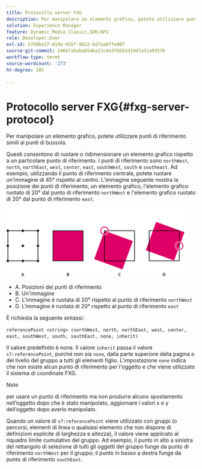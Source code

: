 ```yaml
---
title: Protocollo server FXG
description: Per manipolare un elemento grafico, potete utilizzare punti di riferimento simili ai punti di bussola.
solution: Experience Manager
feature: Dynamic Media Classic,SDK/API
role: Developer,User
exl-id: 57d9ba37-819e-455f-9b22-bd7aabffe007
source-git-commit: 24667a5ebab54ba22c4a3f6b52d19d7a31a93576
workflow-type: tm+mt
source-wordcount: '273'
ht-degree: 18%

---
```


# Protocollo server FXG{#fxg-server-protocol}

Per manipolare un elemento grafico, potete utilizzare punti di riferimento simili ai punti di bussola.

Questi consentono di ruotare o ridimensionare un elemento grafico rispetto a un particolare punto di riferimento. I punti di riferimento sono `northWest`, `north`, `northEast`, `west`, `center`, `east`, `southWest`, `south` e `southeast`. Ad esempio, utilizzando il punto di riferimento centrale, potete ruotare un&#39;immagine di 45° rispetto al centro. L&#39;immagine seguente mostra la posizione dei punti di riferimento, un elemento grafico, l&#39;elemento grafico ruotato di 20° dal punto di riferimento `northWest` e l&#39;elemento grafico ruotato di 20° dal punto di riferimento `east`.

![Immagine punti di riferimento](assets/wp_ref_points.png)

* A. Posizioni dei punti di riferimento
* B. Un&#39;immagine
* C. L&#39;immagine è ruotata di 20° rispetto al punto di riferimento `northWest`
* D. L&#39;immagine è ruotata di 20° rispetto al punto di riferimento `east`

È richiesta la seguente sintassi:

`referencePoint <string> (northWest, north, northEast, west, center, east, southWest, south, southEast, none, inherit)`

Il valore predefinito è none. Il valore `inherit` passa il valore `s7:referencePoint`, purché non sia `none`, dalla parte superiore della pagina o del livello del gruppo a tutti gli elementi figlio. L&#39;impostazione `none` indica che non esiste alcun punto di riferimento per l&#39;oggetto e che viene utilizzato il sistema di coordinate FXG.

>[!NOTE]
>
>per usare un punto di riferimento ma non produrre alcuno spostamento nell’oggetto dopo che è stato manipolato, aggiornare i valori x e y dell’oggetto dopo averlo manipolato.

Quando un valore di `s7:referencePoint` viene utilizzato con gruppi (o percorsi, elementi di linea o qualsiasi elemento che non dispone di definizioni esplicite di larghezza e altezza), il valore viene applicato al riquadro limite cumulativo del gruppo. Ad esempio, il punto in alto a sinistra del rettangolo di selezione di tutti gli oggetti del gruppo funge da punto di riferimento `northWest` per il gruppo; il punto in basso a destra funge da punto di riferimento `southEast`.
